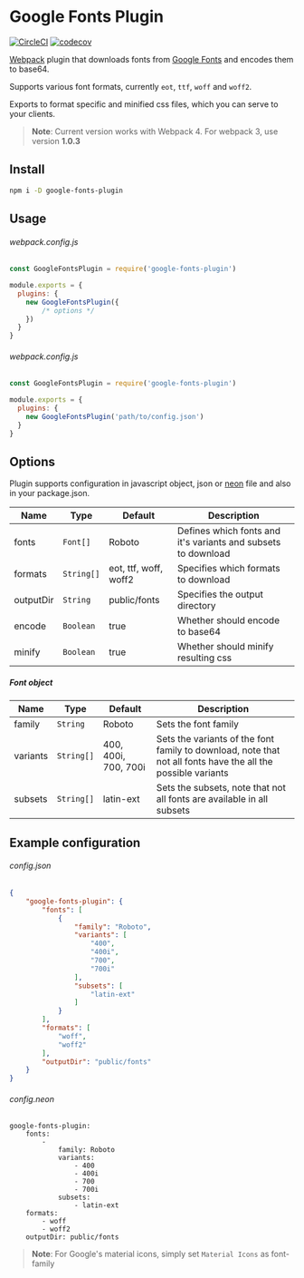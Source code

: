 # Google Fonts Plugin

[![CircleCI](https://circleci.com/gh/SirPole/google-fonts-plugin/tree/master.svg?style=shield)](https://circleci.com/gh/SirPole/google-fonts-plugin/tree/master)
[![codecov](https://codecov.io/gh/SirPole/google-fonts-plugin/branch/master/graph/badge.svg)](https://codecov.io/gh/SirPole/google-fonts-plugin)

[Webpack](https://webpack.js.org/) plugin that downloads fonts from [Google Fonts](https://fonts.google.com/) and encodes them to base64.

Supports various font formats, currently `eot`, `ttf`, `woff` and `woff2`.

Exports to format specific and minified css files, which you can serve to your clients.

> **Note**: Current version works with Webpack 4. For webpack 3, use version **1.0.3**

## Install
``` bash
npm i -D google-fonts-plugin
```

## Usage
###### webpack.config.js
``` javascript
const GoogleFontsPlugin = require('google-fonts-plugin')

module.exports = {
  plugins: {
    new GoogleFontsPlugin({
        /* options */
    })
  }
}
```

###### webpack.config.js
``` javascript
const GoogleFontsPlugin = require('google-fonts-plugin')

module.exports = {
  plugins: {
    new GoogleFontsPlugin('path/to/config.json')
  }
}
```

## Options
Plugin supports configuration in javascript object, json or [neon](https://ne-on.org/) file and also in your package.json.

| **Name**  	| **Type**   	| **Default**           	| **Description**                                               	|
|-----------	|------------	|-----------------------	|---------------------------------------------------------------	|
| fonts     	| `Font[]`  	| Roboto                	| Defines which fonts and it's variants and subsets to download 	|
| formats   	| `String[]` 	| eot, ttf, woff, woff2 	| Specifies which formats to download                           	|
| outputDir 	| `String`   	| public/fonts          	| Specifies the output directory                                	|
| encode    	| `Boolean`  	| true                  	| Whether should encode to base64                               	|
| minify    	| `Boolean`  	| true                  	| Whether should minify resulting css                               |

##### Font object

| **Name** 	| **Type**   	| **Default**          | **Description**                                                                                              	|
|----------	|------------	|----------------------	|--------------------------------------------------------------------------------------------------------------	|
| family   	| `String`   	| Roboto               	| Sets the font family                                                                                         	|
| variants 	| `String[]` 	| 400, 400i, 700, 700i 	| Sets the variants of the font family to download, note that not all fonts have the all the possible variants 	|
| subsets  	| `String[]` 	| latin-ext            	| Sets the subsets, note that not all fonts are available in all subsets                                       	|

## Example configuration
###### config.json
``` json
{
	"google-fonts-plugin": {
		"fonts": [
			{
				"family": "Roboto",
				"variants": [
					"400",
					"400i",
					"700",
					"700i"
				],
				"subsets": [
					"latin-ext"
				]
			}
		],
		"formats": [
			"woff",
			"woff2"
		],
		"outputDir": "public/fonts"
	}
}
```

###### config.neon
``` neon
google-fonts-plugin:
	fonts: 
		- 
			family: Roboto
			variants:
				- 400
				- 400i
				- 700
				- 700i
			subsets:
				- latin-ext
	formats: 
		- woff
		- woff2
	outputDir: public/fonts
```

> **Note**: For Google's material icons, simply set `Material Icons` as font-family

